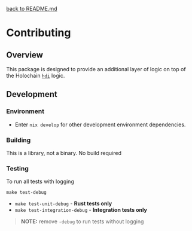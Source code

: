 [back to README.md](README.md)


# Contributing

## Overview
This package is designed to provide an additional layer of logic on top of the Holochain
[`hdi`](https://docs.rs/hdi) logic.


## Development

### Environment

- Enter `nix develop` for other development environment dependencies.

### Building
This is a library, not a binary.  No build required


### Testing

To run all tests with logging
```
make test-debug
```

- `make test-unit-debug` - **Rust tests only**
- `make test-integration-debug` - **Integration tests only**


> **NOTE:** remove `-debug` to run tests without logging
